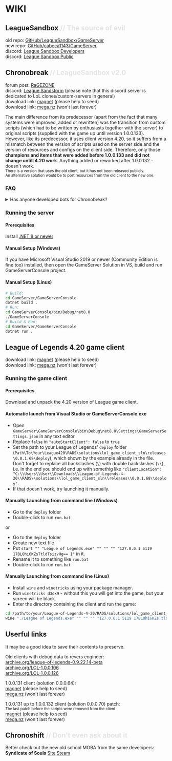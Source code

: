 # WIKI

## LeagueSandbox <span style="opacity: 0.1">// The source of evil</span>
old repo: [GitHub/LeagueSandbox/GameServer](https://github.com/LeagueSandbox/GameServer)<br>
new repo: [GitHub/cabeca1143/GameServer](https://github.com/cabeca1143/GameServer)<br>
discord: [League Sandbox Developers](https://discord.gg/8HbHaVtf)<br>
discord: [League Sandbox Public](https://discord.gg/UKaMUg3Y)<br>

## Chronobreak <span style="opacity: 0.1">// LeagueSandbox v2.0</span>
forum post: [RaGEZONE](https://forum.ragezone.com/threads/𝗥𝗘𝗟𝗘𝗔𝗦𝗘-𝗖𝗵𝗿𝗼𝗻𝗼𝗯𝗿𝗲𝗮𝗸-𝘁𝗵𝗲-𝗟𝗲𝗮𝗴𝘂𝗲-𝗼𝗳-𝗟𝗲𝗴𝗲𝗻𝗱𝘀-𝗽𝗿𝗶𝘃𝗮𝘁𝗲-𝘀𝗲𝗿𝘃𝗲𝗿.1231008)<br>
discord: [League Sandstorm](https://discord.gg/aquQGUAXuW) (please note that this discord server is dedicated to LoL clones/custom-servers in general)<br>
download link: [magnet](magnet:?xt=urn:btih:e4043fdc210a896470d662933f7829ccf3ed781b&xt=urn:btmh:1220cf9bfaba0f9653255ff5b19820ea4c01ac8484d0f8407b109ca358236d4f4abc&dn=Chronobreak.GameServer.7z) (please help to seed)<br>
download link: [mega.nz](https://mega.nz/file/D35i0YaD#P08udvnbUByZHGBvCTbC1XDPkKdUGgp4xtravAlECbU) (won't last forever)<br>

The main difference from its predecessor (apart from the fact that many systems were improved, added or rewritten) was the transition from custom scripts (which had to be written by enthusiasts together with the server) to original scripts (supplied with the game up until version 1.0.0.133).<br>
However, like its predecessor, it uses client version 4.20, so it suffers from a mismatch between the version of scripts used on the server side and the version of resources and configs on the client side.
Therefore, only those **champions and items that were added before 1.0.0.133 and did not change untill 4.20 work**. Anything added or reworked after 1.0.0.132 - doesn't work.<br>
<small>There is a version that uses the old client, but it has not been released publicly.<br>An alternative solution would be to port resources from the old client to the new one.</small>

### FAQ
<details>
<summary>
Has anyone developed bots for Chronobreak?
</summary>
Although it is technically possible to convert and use bot behavior trees leaked with version 1.0.0.142 of the game client, as of 12/20/2024 only Garen is publicly available (functionality not confirmed).
</details>

### Running the server
#### Prerequisites
Install [.NET 8 or newer](https://dotnet.microsoft.com/en-us/download)

#### Manual Setup (Windows)
If you have Microsoft Visual Studio 2019 or newer (Community Edition is fine too) installed, then open the GameServer Solution in VS, build and run GameServerConsole project.

#### Manual Setup (Linux)
```bash
# Build:
cd GameServer/GameServerConsole
dotnet build .
# Run:
cd GameServerConsole/bin/Debug/net8.0
./GameServerConsole
# Build & Run:
cd GameServer/GameServerConsole
dotnet run .
```

## League of Legends 4.20 game client
download link: [magnet](magnet:?xt=urn:btih:4bb197635194f4242d9f937f0f9225851786a0a8&dn=League%20of%20Legends_UNPACKED.7z) (please help to seed)<br>
download link: [mega.nz](mega.nz/file/Hr5XEAqT#veo2lfRWK7RrLUdFBBqRdUvxwr_gd8UyUL0f6b4pHJ0) (won't last forever)<br>

### Running the game client
#### Prerequisites
Download and unpack the 4.20 version of League game client.

#### Automatic launch from Visual Studio or GameServerConsole.exe
* Open `GameServer\GameServerConsole\bin\Debug\net8.0\Settings\GameServerSettings.json` in any text editor
* Replace `false` in `"autoStartClient": false` to `true`
* Set the path to your League of Legends' `deploy` folder (`Path\To\Your\League420\RADS\solutions\lol_game_client_sln\releases\0.0.1.68\deploy`), which shown by the example already in the file. Don't forget to replace all backslashes (`\`) with double backslashes (`\\`), i.e. in the end you should end up with somethig like `"clientLocation": "C:\\Users\\User\\Downloads\\League-of-Legends-4-20\\RADS\\solutions\\lol_game_client_sln\\releases\\0.0.1.68\\deploy"`.
* If that doesn't work, try launching it manually.

#### Manually Launching from command line (Windows)
* Go to the `deploy` folder
* Double-click to run `run.bat`

or

* Go to the `deploy` folder
* Create new text file
* Put `start "" "League of Legends.exe" "" "" "" "127.0.0.1 5119 17BLOhi6KZsTtldTsizvHg== 1"` in it.
* Rename it to something like `run.bat`
* Double-click to run `run.bat`

#### Manually Launching from command line (Linux)
* Install `wine` and `winetricks` using your package manager.
* Run `winetricks d3dx9` - without this you will get into the game, but your screen will be black.
* Enter the directory containing the client  and run the game:
```bash
cd /path/to/your/League-of-Legends-4-20/RADS/solutions/lol_game_client_sln/releases/0.0.1.68/deploy
wine "./League of Legends.exe" "" "" "" "127.0.0.1 5119 17BLOhi6KZsTtldTsizvHg== 1"
```

## Userful links
It may be a good idea to save their contents to preserve.

Old clients with debug data to revers engineer: <br>
[archive.org/league-of-legends-0.9.22.14-beta](https://archive.org/details/league-of-legends-0.9.22.14-beta)<br>
[archive.org/LOL-1.0.0.106](https://archive.org/details/LOL-1.0.0.106)<br>
[archive.org/LOL-1.0.0.126](https://archive.org/details/LOL-1.0.0.126)<br>

1.0.0.131 client (solution 0.0.0.64):<br>
[magnet](magnet:?xt=urn:btih:eb6dd0165ac7216d6e87247102e79fcf7099dcb2&xt=urn:btmh:12208e9e8d50ee6a8ebbfd7c8f69cd53ae48c4b6ba55fff736ea899eae68b79cc5dd&dn=131.7z) (please help to seed)<br>
[mega.nz](https://mega.nz/file/jrZxwa5C#TVArHIw64R44tfI9FAjCYhD1qh64SqbfxObUZ2hdyHM) (won't last forever)<br>

1.0.0.131 up to 1.0.0.132 client (solution 0.0.0.70) patch:<br>
<small>The last patch before the scripts were removed from the client</small><br>
[magnet](magnet:?xt=urn:btih:aa53c3407b8b63abd2afce85a73aa97057e288d8&xt=urn:btmh:122078ae447d63e10a8657a8a2253d33d00aa01afe669ef4dda6e3bb4d2712002d11&dn=0.0.0.65-70.7z) (please help to seed)<br>
[mega.nz](https://mega.nz/file/bywGwQ7T#QjlebplO2zyKDbKHdb2RTkuKZHYL1b-bhfu1UjLRFLI) (won't last forever)<br>

## Chronoshift <span style="opacity: 0.1">// Don't even ask about it</span>
Better check out the new old school MOBA from the same developers:<br>
**Syndicate of Souls** [Site](https://www.syndicateofsouls.com)
[Steam](https://store.steampowered.com/app/3327160/Syndicate_of_Souls)